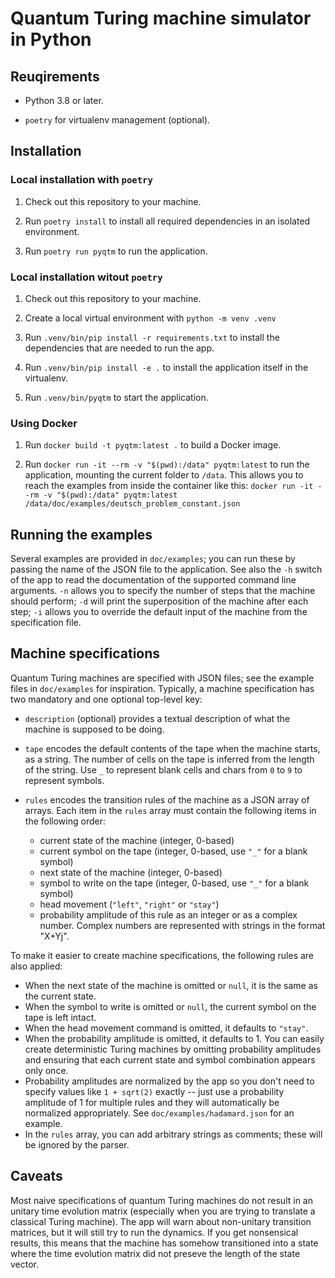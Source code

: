 # Quantum Turing machine simulator in Python

## Reuqirements

* Python 3.8 or later.

* `poetry` for virtualenv management (optional).

## Installation

### Local installation with `poetry`

1. Check out this repository to your machine.

2. Run `poetry install` to install all required dependencies in an isolated
   environment.

3. Run `poetry run pyqtm` to run the application.

### Local installation witout `poetry`

1. Check out this repository to your machine.

2. Create a local virtual environment with `python -m venv .venv`

3. Run `.venv/bin/pip install -r requirements.txt` to install the dependencies
   that are needed to run the app.

4. Run `.venv/bin/pip install -e .` to install the application itself in the
   virtualenv.

5. Run `.venv/bin/pyqtm` to start the application.

### Using Docker

1. Run `docker build -t pyqtm:latest .` to build a Docker image.

2. Run `docker run -it --rm -v "$(pwd):/data" pyqtm:latest` to run the application,
   mounting the current folder to `/data`. This allows you to reach the
   examples from inside the container like this:
   `docker run -it --rm -v "$(pwd):/data" pyqtm:latest /data/doc/examples/deutsch_problem_constant.json`

## Running the examples

Several examples are provided in `doc/examples`; you can run these by passing
the name of the JSON file to the application. See also the `-h` switch of the
app to read the documentation of the supported command line arguments. `-n`
allows you to specify the number of steps that the machine should perform; `-d`
will print the superposition of the machine after each step; `-i` allows you to
override the default input of the machine from the specification file.

## Machine specifications

Quantum Turing machines are specified with JSON files; see the example files in
`doc/examples` for inspiration. Typically, a machine specification has two
mandatory and one optional top-level key:

* `description` (optional) provides a textual description of what the machine
  is supposed to be doing.

* `tape` encodes the default contents of the tape when the machine starts, as
  a string. The number of cells on the tape is inferred from the length of the
  string. Use `_` to represent blank cells and chars from `0` to `9` to
  represent symbols.

* `rules` encodes the transition rules of the machine as a JSON array of
  arrays. Each item in the `rules` array must contain the following items in
  the following order:

  - current state of the machine (integer, 0-based)
  - current symbol on the tape (integer, 0-based, use `"_"` for a blank symbol)
  - next state of the machine (integer, 0-based)
  - symbol to write on the tape (integer, 0-based, use `"_"` for a blank symbol)
  - head movement (`"left"`, `"right"` or `"stay"`)
  - probability amplitude of this rule as an integer or as a complex number.
    Complex numbers are represented with strings in the format "X+Yj".

To make it easier to create machine specifications, the following rules are
also applied:

* When the next state of the machine is omitted or `null`, it is the same as
  the current state.
* When the symbol to write is omitted or `null`, the current symbol on the tape
  is left intact.
* When the head movement command is omitted, it defaults to `"stay"`.
* When the probability amplitude is omitted, it defaults to 1. You can easily
  create deterministic Turing machines by omitting probability amplitudes and
  ensuring that each current state and symbol combination appears only once.
* Probability amplitudes are normalized by the app so you don't need to specify
  values like `1 + sqrt(2)` exactly -- just use a probability amplitude of 1
  for multiple rules and they will automatically be normalized appropriately.
  See `doc/examples/hadamard.json` for an example.
* In the `rules` array, you can add arbitrary strings as comments; these will
  be ignored by the parser.

## Caveats

Most naive specifications of quantum Turing machines do not result in an
unitary time evolution matrix (especially when you are trying to translate
a classical Turing machine). The app will warn about non-unitary transition
matrices, but it will still try to run the dynamics. If you get nonsensical
results, this means that the machine has somehow transitioned into a state
where the time evolution matrix did not preseve the length of the state vector.

